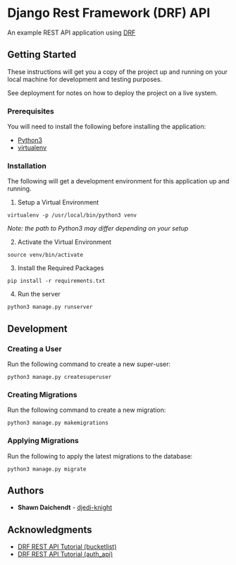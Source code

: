 # Django Rest Framework (DRF) API

An example REST API application using [DRF](http://www.django-rest-framework.org/)

## Getting Started

These instructions will get you a copy of the project up and running on your
local machine for development and testing purposes.

See deployment for notes on how to deploy the project on a live system.

### Prerequisites

You will need to install the following before installing the application:

- [Python3](https://www.python.org/downloads/)
- [virtualenv](https://pypi.python.org/pypi/virtualenv)

### Installation

The following will get a development environment for this application
up and running.

1. Setup a Virtual Environment

```
virtualenv -p /usr/local/bin/python3 venv
```

*Note: the path to Python3 may differ depending on your setup*

2. Activate the Virtual Environment

```
source venv/bin/activate
```

3. Install the Required Packages

```
pip install -r requirements.txt
```

4. Run the server

```
python3 manage.py runserver
```

## Development

### Creating a User

Run the following command to create a new super-user:

```
python3 manage.py createsuperuser
```

### Creating Migrations

Run the following command to create a new migration:

```
python3 manage.py makemigrations
```

### Applying Migrations

Run the following to apply the latest migrations to the database:

```
python3 manage.py migrate
```

## Authors

* **Shawn Daichendt** - [djedi-knight](https://github.com/djedi-knight)

## Acknowledgments

* [DRF REST API Tutorial (bucketlist)](https://scotch.io/tutorials/build-a-rest-api-with-django-a-test-driven-approach-part-1)
* [DRF REST API Tutorial (auth_api)](https://medium.com/@ktruong008/building-an-api-with-django-rest-framework-and-class-based-views-75b369b30396)
